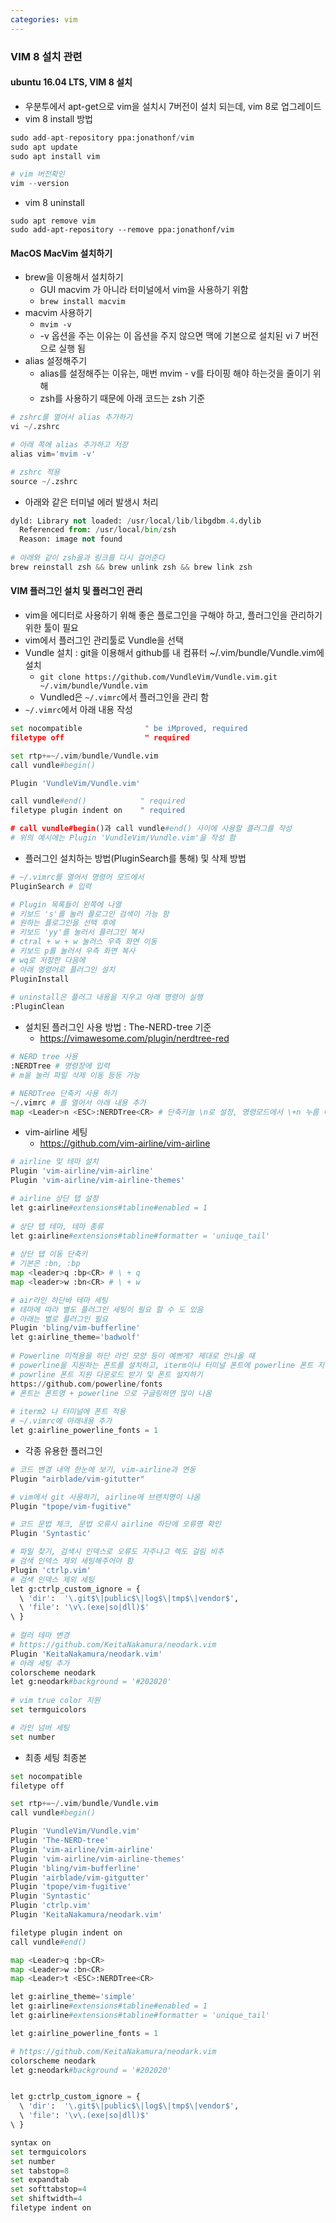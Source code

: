 ```yaml
---
categories: vim
---
```


### VIM 8 설치 관련

#### ubuntu 16.04 LTS, VIM 8 설치

* 우분투에서 apt-get으로 vim을 설치시 7버전이 설치 되는데, vim 8로 업그레이드
* vim 8 install 방법

```python
sudo add-apt-repository ppa:jonathonf/vim
sudo apt update
sudo apt install vim

# vim 버전확인
vim --version
```

* vim 8 uninstall

```pyehon
sudo apt remove vim
sudo add-apt-repository --remove ppa:jonathonf/vim
```

#### MacOS MacVim 설치하기

* brew을 이용해서 설치하기
  * GUI macvim 가 아니라 터미널에서 vim을 사용하기 위함
  * `brew install macvim`
* macvim 사용하기
  * `mvim -v`
  * -v 옵션을 주는 이유는 이 옵션을 주지 않으면 맥에 기본으로 설치된 vi 7 버전으로 실행 됨
* alias 설정해주기
  * alias를 설정해주는 이유는, 매번 mvim - v를 타이핑 해야 하는것을 줄이기 위해
  * zsh를 사용하기 때문에 아래 코드는 zsh 기준

```python
# zshrc를 열어서 alias 추가하기
vi ~/.zshrc

# 아래 쪽에 alias 추가하고 저장
alias vim='mvim -v'

# zshrc 적용
source ~/.zshrc
```

* 아래와 같은 터미널 에러 발생시 처리

```python
dyld: Library not loaded: /usr/local/lib/libgdbm.4.dylib  
  Referenced from: /usr/local/bin/zsh  
  Reason: image not found
    
# 아래와 같이 zsh을과 링크를 다시 걸어준다
brew reinstall zsh && brew unlink zsh && brew link zsh
```



#### VIM 플러그인 설치 및 플러그인 관리

* vim을 에디터로 사용하기 위해 좋은 플로그인을 구해야 하고, 플러그인을 관리하기 위한 툴이 필요
* vim에서 플러그인 관리툴로 Vundle을 선택
* Vundle 설치 : git을 이용해서 github를  내 컴퓨터 ~/.vim/bundle/Vundle.vim에 설치
  * `git clone https://github.com/VundleVim/Vundle.vim.git ~/.vim/bundle/Vundle.vim`
  * Vundled은 `~/.vimrc`에서 플러그인을 관리 함
* `~/.vimrc`에서 아래 내용 작성

```python
set nocompatible              " be iMproved, required
filetype off                  " required

set rtp+=~/.vim/bundle/Vundle.vim
call vundle#begin()

Plugin 'VundleVim/Vundle.vim'

call vundle#end()            " required
filetype plugin indent on    " required

# call vundle#begin()과 call vundle#end() 사이에 사용할 플러그를 작성
# 위의 예시에는 Plugin 'VundleVim/Vundle.vim'을 작성 함
```

* 플러그인  설치하는 방법(PluginSearch를 통해) 및 삭제 방법

```python
# ~/.vimrc를 열어서 명령어 모드에서
PluginSearch # 입력

# Plugin 목록들이 왼쪽에 나열
# 키보드 's'를 눌러 플로그인 검색이 가능 함
# 원하는 플로그인을 선택 후에
# 키보드 'yy'를 눌러서 플러그인 복사
# ctral + w + w 눌러스 우측 화면 이동
# 키보드 p를 눌러서 우측 화면 복사
# wq로 저장한 다음에
# 아래 명령어로 플러그인 설치
PluginInstall
    
# uninstall은 플러그 내용을 지우고 아래 명령어 실행
:PluginClean
```

* 설치된 플러그인 사용 방법 : The-NERD-tree 기준
  * https://vimawesome.com/plugin/nerdtree-red

```python
# NERD tree 사용
:NERDTree # 명령창에 입력
# m을 눌러 파일 삭제 이동 등등 가능

# NERDTree 단축키 사용 하기
~/.vimrc # 를 열어서 아래 내용 추가
map <Leader>n <ESC>:NERDTree<CR> # 단축키늘 \n로 설정, 명령모드에서 \+n 누름 이동
```

* vim-airline 세팅
  * https://github.com/vim-airline/vim-airline

```python
# airline 및 테마 설치
Plugin 'vim-airline/vim-airline'
Plugin 'vim-airline/vim-airline-themes'

# airline 상단 탭 설정
let g:airline#extensions#tabline#enabled = 1
    
# 상단 탭 테마, 테마 종류
let g:airline#extensions#tabline#formatter = 'uniuqe_tail'
    
# 상단 탭 이동 단축키
# 기본은 :bn, :bp
map <leader>q :bp<CR> # \ + q
map <leader>w :bn<CR> # \ + w

# air라인 하단바 테마 세팅
# 테마에 따라 별도 플러그인 세팅이 필요 할 수 도 있음
# 아래는 별로 플러그인 필요
Plugin 'bling/vim-bufferline'
let g:airline_theme='badwolf'
    
# Powerline 미적용을 하단 라인 모양 등이 예쁘게? 제대로 안나올 때
# powerline을 지원하는 폰트를 설치하고, iterm이나 터미널 폰트에 powerline 폰트 지정
# powrline 폰트 지원 다운로드 받기 및 폰트 설치하기
https://github.com/powerline/fonts
# 폰트는 폰트명 + powerline 으로 구글링하면 많이 나옴
    
# iterm2 나 터미널에 폰트 적용
# ~/.vimrc에 아래내용 추가
let g:airline_powerline_fonts = 1
```

* 각종 유용한 플러그인

```python
# 코드 변경 내역 한눈에 보기, vim-airline과 연동
Plugin "airblade/vim-gitutter"

# vim에서 git 사용하기, airline에 브랜치명이 나옴
Plugin "tpope/vim-fugitive"

# 코드 문법 체크, 문법 오류시 airline 하단에 오류명 확인
Plugin 'Syntastic'

# 파일 찾기, 검색시 인덱스로 오류도 자주나고 렉도 걸림 비추
# 검색 인덱스 제외 세팅해주어야 함
Plugin 'ctrlp.vim'
# 검색 인덱스 제외 세팅
let g:ctrlp_custom_ignore = {
  \ 'dir':  '\.git$\|public$\|log$\|tmp$\|vendor$',
  \ 'file': '\v\.(exe|so|dll)$'
\ }
    
# 컬러 테마 변경
# https://github.com/KeitaNakamura/neodark.vim
Plugin 'KeitaNakamura/neodark.vim'
# 아래 세팅 추가
colorscheme neodark
let g:neodark#background = '#202020'
    
# vim true color 지원
set termguicolors

# 라인 넘버 세팅
set number
```

* 최종 세팅 최종본

```python
set nocompatible
filetype off

set rtp+=~/.vim/bundle/Vundle.vim
call vundle#begin()

Plugin 'VundleVim/Vundle.vim'
Plugin 'The-NERD-tree'
Plugin 'vim-airline/vim-airline'
Plugin 'vim-airline/vim-airline-themes'
Plugin 'bling/vim-bufferline'
Plugin 'airblade/vim-gitgutter'
Plugin 'tpope/vim-fugitive'
Plugin 'Syntastic'
Plugin 'ctrlp.vim'
Plugin 'KeitaNakamura/neodark.vim'

filetype plugin indent on
call vundle#end()

map <Leader>q :bp<CR>
map <Leader>w :bn<CR>
map <Leader>t <ESC>:NERDTree<CR>

let g:airline_theme='simple'
let g:airline#extensions#tabline#enabled = 1
let g:airline#extensions#tabline#formatter = 'unique_tail'

let g:airline_powerline_fonts = 1

# https://github.com/KeitaNakamura/neodark.vim
colorscheme neodark
let g:neodark#background = '#202020'


let g:ctrlp_custom_ignore = {
  \ 'dir':  '\.git$\|public$\|log$\|tmp$\|vendor$',
  \ 'file': '\v\.(exe|so|dll)$'
\ }

syntax on
set termguicolors
set number
set tabstop=8
set expandtab
set softtabstop=4
set shiftwidth=4
filetype indent on
```

